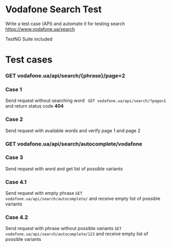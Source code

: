 # Vodafone Search Test
Write a test case (API) and automate it for testing search https://www.vodafone.ua/search

TestNG Suite included

# Test cases

### GET vodafone.ua/api/search/{phrase}/page=2

### Case 1
Send request without searching word ` GET vodafone.ua/api/search/?page=1`
and return status code **404**

### Case 2
Send request with available words and verify page 1 and page 2

### GET vodafone.ua/api/search/autocomplete/vodafone

### Case 3
Send request with word and get list of possible variants

### Case 4.1
Send request with empty phrase `GET vodafone.ua/api/search/autocomplete/` 
and receive empty list of possible variants

### Case 4.2
Send request with phrase without possible variants `GET vodafone.ua/api/search/autocomplete/123`
and receive  empty list of possible variants